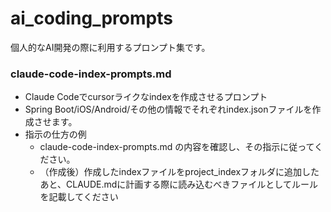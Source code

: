 # ai_coding_prompts
個人的なAI開発の際に利用するプロンプト集です。

### claude-code-index-prompts.md

* Claude Codeでcursorライクなindexを作成させるプロンプト
* Spring Boot/iOS/Android/その他の情報でそれぞれindex.jsonファイルを作成させます。
* 指示の仕方の例
  * claude-code-index-prompts.md の内容を確認し、その指示に従ってください。
  * （作成後）作成したindexファイルをproject_indexフォルダに追加したあと、CLAUDE.mdに計画する際に読み込むべきファイルとしてルールを記載してください
